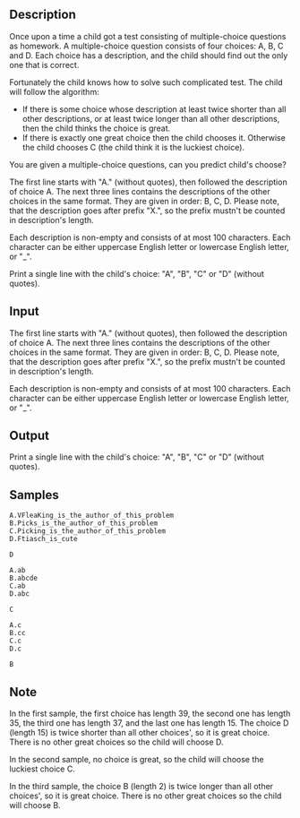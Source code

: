 ## Description

<div><p>Once upon a time a child got a test consisting of multiple-choice questions as homework. A multiple-choice question consists of four choices: <span class="tex-font-style-tt">A</span>, <span class="tex-font-style-tt">B</span>, <span class="tex-font-style-tt">C</span> and <span class="tex-font-style-tt">D</span>. Each choice has a description, and the child should find out the only one that is correct.</p><p>Fortunately the child knows how to solve such complicated test. The child will follow the algorithm:</p><ul> <li> If there is some choice whose description at least twice shorter than all other descriptions, or at least twice longer than all other descriptions, then the child thinks the choice is great. </li><li> If there is exactly one great choice then the child chooses it. Otherwise the child chooses <span class="tex-font-style-tt">C</span> (the child think it is the luckiest choice). </li></ul><p>You are given a multiple-choice questions, can you predict child's choose?</p></div><div class="input-specification"><p>The first line starts with "<span class="tex-font-style-tt">A.</span>" (without quotes), then followed the description of choice <span class="tex-font-style-tt">A</span>. The next three lines contains the descriptions of the other choices in the same format. They are given in order: <span class="tex-font-style-tt">B</span>, <span class="tex-font-style-tt">C</span>, <span class="tex-font-style-tt">D</span>. <span class="tex-font-style-bf">Please note</span>, that the description goes after prefix "<span class="tex-font-style-tt">X.</span>", so the prefix mustn't be counted in description's length.</p><p>Each description is non-empty and consists of at most <span class="tex-span">100</span> characters. Each character can be either uppercase English letter or lowercase English letter, or "<span class="tex-font-style-tt">_</span>". </p></div><div class="output-specification"><p>Print a single line with the child's choice: "<span class="tex-font-style-tt">A</span>", "<span class="tex-font-style-tt">B</span>", "<span class="tex-font-style-tt">C</span>" or "<span class="tex-font-style-tt">D</span>" (without quotes).</p></div>


## Input

<p>The first line starts with "<span class="tex-font-style-tt">A.</span>" (without quotes), then followed the description of choice <span class="tex-font-style-tt">A</span>. The next three lines contains the descriptions of the other choices in the same format. They are given in order: <span class="tex-font-style-tt">B</span>, <span class="tex-font-style-tt">C</span>, <span class="tex-font-style-tt">D</span>. <span class="tex-font-style-bf">Please note</span>, that the description goes after prefix "<span class="tex-font-style-tt">X.</span>", so the prefix mustn't be counted in description's length.</p><p>Each description is non-empty and consists of at most <span class="tex-span">100</span> characters. Each character can be either uppercase English letter or lowercase English letter, or "<span class="tex-font-style-tt">_</span>". </p>


## Output

<p>Print a single line with the child's choice: "<span class="tex-font-style-tt">A</span>", "<span class="tex-font-style-tt">B</span>", "<span class="tex-font-style-tt">C</span>" or "<span class="tex-font-style-tt">D</span>" (without quotes).</p>


## Samples

```input1
A.VFleaKing_is_the_author_of_this_problem
B.Picks_is_the_author_of_this_problem
C.Picking_is_the_author_of_this_problem
D.Ftiasch_is_cute

```

```output1
D

```






```input2
A.ab
B.abcde
C.ab
D.abc

```

```output2
C

```






```input3
A.c
B.cc
C.c
D.c

```

```output3
B

```




## Note

<p>In the first sample, the first choice has length 39, the second one has length 35, the third one has length 37, and the last one has length 15. The choice <span class="tex-font-style-tt">D</span> (length 15) is twice shorter than all other choices', so it is great choice. There is no other great choices so the child will choose <span class="tex-font-style-tt">D</span>.</p><p>In the second sample, no choice is great, so the child will choose the luckiest choice <span class="tex-font-style-tt">C</span>.</p><p>In the third sample, the choice <span class="tex-font-style-tt">B</span> (length 2) is twice longer than all other choices', so it is great choice. There is no other great choices so the child will choose <span class="tex-font-style-tt">B</span>.</p>

